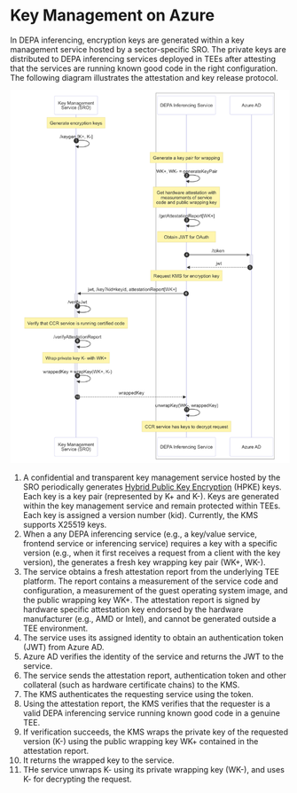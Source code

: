 # Key Management on Azure
In DEPA inferencing, encryption keys are generated within a key management service hosted by a sector-specific SRO. The private keys are distributed to DEPA inferencing services deployed in TEEs after attesting that the services are running known good code in the right configuration. The following diagram illustrates the attestation and key release protocol. 

![Key generation and release](images/key_release.png)

1. A confidential and transparent key management service hosted by the SRO periodically generates [Hybrid Public Key Encryption][1] (HPKE) keys. Each key is a key pair (represented by K+ and K-). Keys are generated within the key management service and remain protected within TEEs.  Each key is assigned a version number (kid). Currently, the KMS supports X25519 keys. 
1. When a any DEPA inferencing service (e.g., a key/value service, frontend service or inferencing service) requires a key with a specific version (e.g., when it first receives a request from a client with the key version), the generates a fresh key wrapping key pair (WK+, WK-). 
1. The service obtains a fresh  attestation report from the underlying TEE platform. The report contains a measurement of the service code and configuration, a measurement of the guest operating system image, and the public wrapping key WK+. The attestation report is signed by hardware specific attestation key endorsed by the hardware manufacturer (e.g., AMD or Intel), and cannot be generated outside a TEE environment. 
1. The service uses its assigned identity to obtain an authentication token (JWT) from Azure AD. 
1. Azure AD verifies the identity of the service and returns the JWT to the service. 
1. The service sends the attestation report, authentication token and other collateral (such as hardware certificate chains) to the KMS. 
1. The KMS authenticates the requesting service using the token. 
1. Using the attestation report, the KMS verifies that the requester is a valid DEPA inferencing service running known good code in a genuine TEE. 
1. If verification succeeds, the KMS wraps the private key of the requested version (K-) using the public wrapping key WK+ contained in the attestation report. 
1. It returns the wrapped key to the service. 
1. THe service unwraps K- using its private wrapping key (WK-), and uses K- for decrypting the request. 

[1]: https://www.rfc-editor.org/rfc/rfc9180.html